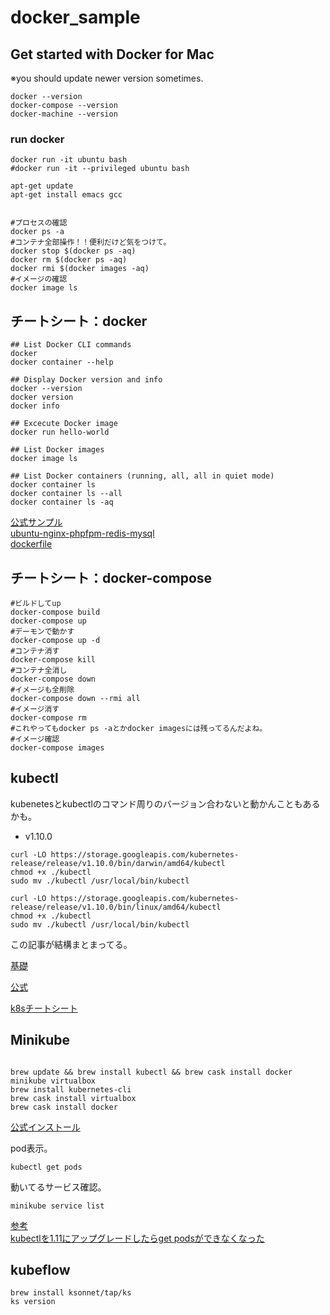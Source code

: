 # docker_sample

## Get started with Docker for Mac

※you should update newer version sometimes.

    docker --version
    docker-compose --version
    docker-machine --version


### run docker

    docker run -it ubuntu bash
    #docker run -it --privileged ubuntu bash

    apt-get update
    apt-get install emacs gcc


    #プロセスの確認
    docker ps -a
    #コンテナ全部操作！！便利だけど気をつけて。
    docker stop $(docker ps -aq)
    docker rm $(docker ps -aq)
    docker rmi $(docker images -aq)
    #イメージの確認
    docker image ls


## チートシート：docker

	## List Docker CLI commands
	docker
	docker container --help

	## Display Docker version and info
   	docker --version
	docker version
	docker info

	## Excecute Docker image
	docker run hello-world

	## List Docker images
	docker image ls

	## List Docker containers (running, all, all in quiet mode)
	docker container ls
	docker container ls --all
	docker container ls -aq


[公式サンプル](https://github.com/docker/labs)    
[ubuntu-nginx-phpfpm-redis-mysql](https://github.com/maemori/accon/blob/master/docker/ubuntu-nginx-phpfpm-redis-mysql/Dockerfile)    
[dockerfile](https://github.com/dockerfile)    


## チートシート：docker-compose


```
#ビルドしてup
docker-compose build
docker-compose up
#デーモンで動かす                                                                        docker-compose up -d
#コンテナ消す
docker-compose kill
#コンテナ全消し
docker-compose down
#イメージも全削除
docker-compose down --rmi all
#イメージ消す
docker-compose rm
#これやってもdocker ps -aとかdocker imagesには残ってるんだよね。
#イメージ確認
docker-compose images
```

## kubectl

kubenetesとkubectlのコマンド周りのバージョン合わないと動かんこともあるかも。    


- v1.10.0    

```:mac
curl -LO https://storage.googleapis.com/kubernetes-release/release/v1.10.0/bin/darwin/amd64/kubectl
chmod +x ./kubectl
sudo mv ./kubectl /usr/local/bin/kubectl
```


```:linux
curl -LO https://storage.googleapis.com/kubernetes-release/release/v1.10.0/bin/linux/amd64/kubectl
chmod +x ./kubectl
sudo mv ./kubectl /usr/local/bin/kubectl
```

この記事が結構まとまってる。    

[基礎](http://sassembla.github.io/Public/2018:03:22%2020-25-55/2018:03:22%2020-25-55.html)    

[公式](https://kubernetes.io/docs/tasks/tools/install-kubectl/#install-kubectl-binary-using-curl)    

[k8sチートシート](https://kubernetes.io/docs/reference/kubectl/cheatsheet/#deleting-resources)    


## Minikube

```

brew update && brew install kubectl && brew cask install docker minikube virtualbox
brew install kubernetes-cli
brew cask install virtualbox
brew cask install docker

```

[公式インストール](https://github.com/kubernetes/minikube)


pod表示。    


```
kubectl get pods
```

動いてるサービス確認。    


```
minikube service list
```


[参考](https://kubernetes.io/docs/tasks/tools/install-minikube/)    
[kubectlを1.11にアップグレードしたらget podsができなくなった](https://qiita.com/hitochan777/items/40771f1acebcc5f5f538)    


## kubeflow


```
brew install ksonnet/tap/ks
ks version
```
